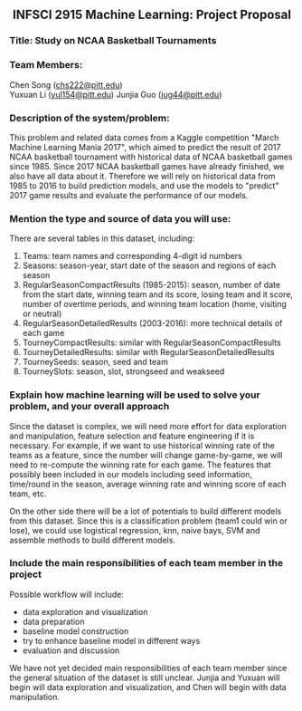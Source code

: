 ## <center>INFSCI 2915 Machine Learning: Project Proposal</center>

### Title: Study on NCAA Basketball Tournaments

### Team Members:

Chen Song (chs222@pitt.edu)   
Yuxuan Li (yul154@pitt.edu)
Junjia Guo (jug44@pitt.edu)

### Description of the system/problem:

This problem and related data comes from a Kaggle competition "March Machine Learning Mania 2017", which aimed to predict the result of 2017 NCAA basketball tournament with historical data of NCAA basketball games since 1985. Since 2017 NCAA basketball games have already finished, we also have all data about it. Therefore we will rely on historical data from 1985 to 2016 to build prediction models, and use the models to "predict" 2017 game results and evaluate the performance of our models.

### Mention the type and source of data you will use:

There are several tables in this dataset, including:

1. Teams: team names and corresponding 4-digit id numbers
2. Seasons: season-year, start date of the season and regions of each season
3. RegularSeasonCompactResults (1985-2015): season, number of date from the start date, winning team and its score, losing team and it score, number of overtime periods, and winning team location (home, visiting or neutral)
4. RegularSeasonDetailedResults (2003-2016): more technical details of each game
5. TourneyCompactResults: similar with RegularSeasonCompactResults
6. TourneyDetailedResults: similar with RegularSeasonDetailedResults
7. TourneySeeds: season, seed and team
8. TourneySlots: season, slot, strongseed and weakseed

### Explain how machine learning will be used to solve your problem, and your overall approach

Since the dataset is complex, we will need more effort for data exploration and manipulation, feature selection and feature engineering if it is necessary. For example, if we want to use historical winning rate of the teams as a feature, since the number will change game-by-game, we will need to re-compute the winning rate for each game. The features that possibly been included in our models including seed information, time/round in the season, average winning rate and winning score of each team, etc.

On the other side there will be a lot of potentials to build different models from this dataset. Since this is a classification problem (team1 could win or lose), we could use logistical regression, knn, naive bays, SVM and assemble methods to build different models.

### Include the main responsibilities of each team member in the project

Possible workflow will include:

* data exploration and visualization
* data preparation
* baseline model construction
* try to enhance baseline model in different ways
* evaluation and discussion

We have not yet decided main responsibilities of each team member since the general situation of the dataset is still unclear. Junjia and Yuxuan will begin will data exploration and visualization, and Chen will begin with data manipulation.  
